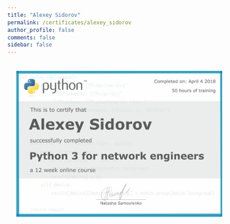 ```yaml
---
title: "Alexey Sidorov"
permalink: /certificates/alexey_sidorov
author_profile: false
comments: false
sidebar: false
---
```


<div style="padding: 20px;">
  <img src="https://raw.githubusercontent.com/pyneng/pyneng.github.io/master/certificates/pyneng-4/Alexey%20Sidorov.png" alt="Python for network engineers">
</div>

